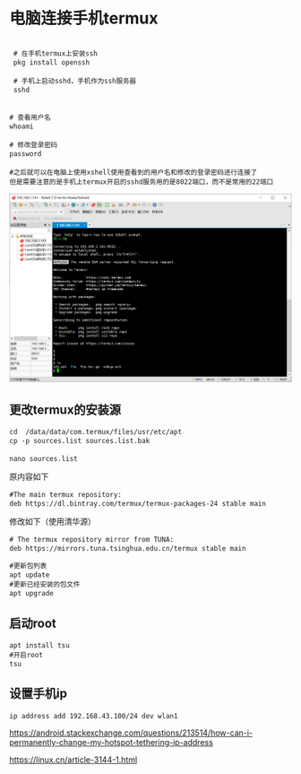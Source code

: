 # 电脑连接手机termux

```
 
 # 在手机termux上安装ssh
 pkg install openssh
 
 # 手机上启动sshd，手机作为ssh服务器
 sshd


# 查看用户名
whoami

# 修改登录密码
password

#之后就可以在电脑上使用xshell使用查看到的用户名和修改的登录密码进行连接了
但是需要注意的是手机上termux开启的sshd服务用的是8022端口，而不是常用的22端口
```

![image-20210515224339101](https://raw.githubusercontent.com/yusenyi123/pictures2/master/imgs/20210515224346.png)





## 更改termux的安装源

```
cd  /data/data/com.termux/files/usr/etc/apt
cp -p sources.list sources.list.bak

nano sources.list 
```

原内容如下

```
#The main termux repository:
deb https://dl.bintray.com/termux/termux-packages-24 stable main
```

修改如下（使用清华源）

```
# The termux repository mirror from TUNA:
deb https://mirrors.tuna.tsinghua.edu.cn/termux stable main

```

```
#更新包列表
apt update 
#更新已经安装的包文件
apt upgrade 
```



## 启动root

```
apt install tsu
#开启root
tsu
```





## 设置手机ip

```
ip address add 192.168.43.100/24 dev wlan1
```

https://android.stackexchange.com/questions/213514/how-can-i-permanently-change-my-hotspot-tethering-ip-address

https://linux.cn/article-3144-1.html
